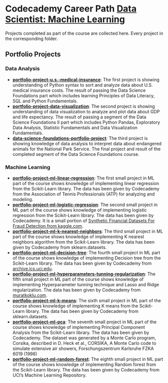 # Codecademy Career Path [Data Scientist: Machine Learning](https://www.codecademy.com/learn/paths/data-science)
Projects completed as part of the course are collected here. Every project in the corresponding folder.

## Portfolio Projects
### Data Analysis
- [__portfolio-project-u.s.-medical-insurance__](portfolio-project-u.s.-medical-insurance/us-medical-insurance-costs.ipynb): The first project is showing understanding of Python syntax to sort and analyze data about U.S. medical insurance costs. The result of passing the Data Science Foundations part which includes learning Principles of Data Literacy, SQL and Python Fundamentals.
- [__portfolio-project-data-visualization__](portfolio-project-data-visualization/life_expectancy_gdp.ipynb): The second project is showing understanding of data visualization to analyze and plot data about GDP and life expectancy. The result of passing a segment of the Data Science Foundations II part which includes Python Pandas, Exploratory Data Analysis, Statistic Fundamentals and Data Visualization Fundamentals.
- [__data-science-foundations-portfolio-project__](data-science-foundations-portfolio-project/biodiversity.ipynb): The third project is showing knowledge of data analysis to interpret data about endangered animals for the National Park Service. The final project and result of the completed segment of the Data Science Foundations course.
### Machine Learning
- [__portfolio-project-ml-linear-regression__](portfolio-project-ml-linear-regression/tennis_ace_starting.ipynb): The first small project in ML part of the course shows knowledge of implementing linear regression from the Scikit-Learn library. The data has been given by Codecademy from the Association of Tennis Professionals (ATP) for analyzing and modeling.
- [__portfolio-project-ml-logistic-regression__](portfolio-project-ml-logistic-regression/transactions.ipynb): The second small project in ML part of the course shows knowledge of implementing logistic regression from the Scikit-Learn library. The data has been given by Codecademy. It is a small portion of [Synthetic Financial Datasets For Fraud Detection from kaggle.com](https://www.kaggle.com/datasets/ealaxi/paysim1).
- [__portfolio-project-ml-k-nearest-neighbors__](portfolio-project-ml-k-nearest-neighbors/breast_cancer.ipynb): The third small project in ML part of the course shows knowledge of implementing K nearest neighbors algorithm from the Scikit-Learn library. The data has been given by Codecademy from sklearn.datasets.
- [__portfolio-project-ml-decision-tree__](portfolio-project-ml-decision-tree/flags.ipynb): The fourth small project in ML part of the course shows knowledge of implementing Decision tree from the Scikit-Learn library. The data has been given by Codecademy from [archive.ics.uci.edu](https://archive.ics.uci.edu/ml/machine-learning-databases/flags/flag.data).
- [__portfolio-project-ml-hyperparameters-tunning-regularization__](portfolio-project-ml-hyperparameters-tunning-regularization/raising_dataset.ipynb): The fifth small project in ML part of the course shows knowledge of implementing Hyperparameter tunning technique and Lasso and Ridge regularization. The data has been given by Codecademy from [muratkoklu.com](https://www.muratkoklu.com/datasets/).
- [__portfolio-project-ml-k-means__](portfolio-project-ml-k-means/digits.ipynb): The sixth small project in ML part of the course shows knowledge of implementing K means from the Scikit-Learn library. The data has been given by Codecademy from sklearn.datasets.
- [__portfolio-project-ml-pca__](portfolio-project-ml-pca/classes.ipynb): The seventh small project in ML part of the course shows knowledge of implementing Principal Component Analysis from the Scikit-Learn library. The data has been given by Codecademy. The dataset was generated by a Monte Carlo program, Corsika, described in D. Heck et al., CORSIKA, A Monte Carlo code to simulate extensive air showers, Forschungszentrum Karlsruhe FZKA 6019 (1998)
- [__portfolio-project-ml-random-forest__](portfolio-project-ml-random-forest/census.ipynb): The eighth small project in ML part of the course shows knowledge of implementing Random forest from the Scikit-Learn library. The data has been given by Codecademy from UCI’s Machine Learning Repository.
